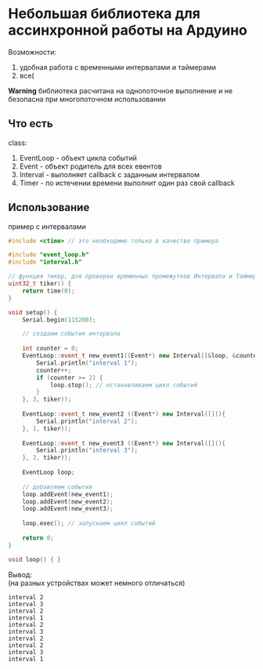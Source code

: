 # Небольшая библиотека для ассинхронной работы на Ардуино 

Возможности:
1. удобная работа с временными интервалами и таймерами
2. все(

**Warning** библиотека расчитана на однопоточное выполнение и не безопасна при многопоточном использовании

## Что есть

class:
1. EventLoop - объект цикла событий
1. Event - объект родитель для всех евентов
1. Interval - выполняет callback с заданным интервалом 
1. Timer - по истечении времени выполнит один раз свой callback


## Использование

пример с интервалами

~~~c++
#include <ctime> // это необходимо только в качестве примера

#include "event_loop.h"
#include "interval.h"

// функция тикер, для проверки временных промежутков Интервала и Таймера
uint32_t tiker() {
    return time(0);
}

void setup() {
    Serial.begin(115200);

    // создаем события интервала
    
    int counter = 0;
    EventLoop::event_t new_event1((Event*) new Interval([&loop, &counter](){
        Serial.println("interval 1");
        counter++;
        if (counter >= 2) {
            loop.stop(); // останавливаем цикл событий
        }
    }, 3, tiker));
    
    EventLoop::event_t new_event2 ((Event*) new Interval([](){
        Serial.println("interval 2");
    }, 1, tiker));
    
    EventLoop::event_t new_event3 ((Event*) new Interval([](){
        Serial.println("interval 3");
    }, 2, tiker));
    
    EventLoop loop;
    
    // добавляем события
    loop.addEvent(new_event1);
    loop.addEvent(new_event2);
    loop.addEvent(new_event3);
    
    loop.exec(); // запускаем цикл событий
    
    return 0;
}

void loop() { }

~~~
Вывод: \
(на разных устройствах может немного отличаться)
~~~
interval 2
interval 3
interval 2
interval 1
interval 2
interval 3
interval 2
interval 2
interval 3
interval 1
~~~